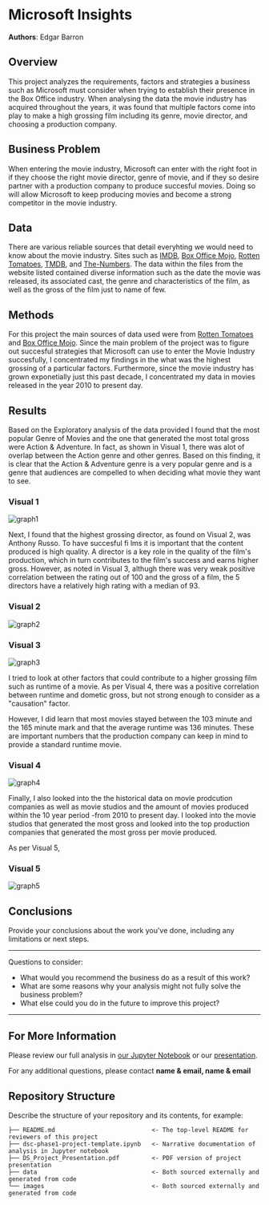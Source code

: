 # Microsoft Insights

**Authors**: Edgar Barron

## Overview

This project analyzes the requirements, factors and strategies a business such as Microsoft must consider when trying to establish their presence in the Box Office industry. When analysing the data the movie industry has acquired throughout the years, it was found that multiple factors come into play to make a high grossing film including its genre, movie director, and choosing a production company.

## Business Problem

When entering the movie industry, Microsoft can enter with the right foot in if they choose the right movie director, genre of movie, and if they so desire partner with a production company to produce succesful movies. Doing so will allow Microsoft to keep producing movies and become a strong competitor in the movie industry.

## Data

There are various reliable sources that detail everyhting we would need to know about the movie industry. Sites such as [IMDB](https://www.imdb.com/), [Box Office Mojo](https://www.boxofficemojo.com/), [Rotten Tomatoes](https://www.rottentomatoes.com/), [TMDB](https://www.themoviedb.org/), and [The-Numbers](https://www.the-numbers.com/). The data within the files from the website listed contained diverse information such as the date the movie was released, its associated cast, the genre and characteristics of the film, as well as the gross of the film just to name of few.


## Methods

For this project the main sources of data used were from [Rotten Tomatoes](./data/zippedData/rotten_tomatoes_movies.csv.gz) and [Box Office Mojo](./data/zippedData/bom.movie_gross.csv.gz). Since the main problem of the project was to figure out succesful strategies that Microsoft can use to enter the Movie Industry succesfully, I concentrated my findings in the what was the highest grossing of a particular factors. Furthermore, since the movie industry has grown exponetially just this past decade, I concentrated my data in movies released in the year 2010 to present day.


## Results

Based on the Exploratory analysis of the data provided I found that the most popular Genre of Movies and the one that generated the most total gross were Action & Adventure. In fact, as shown in Visual 1, there was alot of overlap between the Action genre and other genres. Based on this finding, it is clear that the Action & Adventure genre is a very popular genre and is a genre that audiences are compelled to when deciding what movie they want to see.

### Visual 1
![graph1](./project_images/total_gross_genre.png)

Next, I found that the highest grossing director, as found on Visual 2, was Anthony Russo. To have succesful fi
lms it is important that the content produced is high quality. A director is a key role in the quality of the film's production, which in turn contributes to the film's success and earns higher gross. However, as noted in Visual 3, althugh there was very weak positive correlation between the rating out of 100 and the gross of a film, the 5 directors have a relatively high rating with a median of 93. 

### Visual 2
![graph2](./project_images/average_gross_director.png)

### Visual 3
![graph3](./project_images/corr_rating_gross.png)

I tried to look at other factors that could contribute to a higher grossing film such as runtime of a movie. As per Visual 4, there was a positive correlation between runtime and dometic gross, but not strong enough to consider as a "causation" factor.

However, I did learn that most movies stayed between the 103 minute and the 165 minute mark and that the average runtime was 136 minutes. These are important numbers that the production company can keep in mind to provide a standard runtime movie.

### Visual 4
![graph4](./project_images/corr_rating_gross.png)

Finally, I also looked into the the historical data on movie prodcution companies as well as movie studios and the amount of movies produced within the 10 year period -from 2010 to present day. I looked into the movie studios that generated the most gross and looked into the top production companies that generated the most gross per movie produced.

As per Visual 5, 

### Visual 5
![graph5](./project_images/gross_movie_studios.png)
 

## Conclusions

Provide your conclusions about the work you've done, including any limitations or next steps.

***
Questions to consider:
* What would you recommend the business do as a result of this work?
* What are some reasons why your analysis might not fully solve the business problem?
* What else could you do in the future to improve this project?
***

## For More Information

Please review our full analysis in [our Jupyter Notebook](./dsc-phase1-project-template.ipynb) or our [presentation](./DS_Project_Presentation.pdf).

For any additional questions, please contact **name & email, name & email**

## Repository Structure

Describe the structure of your repository and its contents, for example:

```
├── README.md                           <- The top-level README for reviewers of this project
├── dsc-phase1-project-template.ipynb   <- Narrative documentation of analysis in Jupyter notebook
├── DS_Project_Presentation.pdf         <- PDF version of project presentation
├── data                                <- Both sourced externally and generated from code
└── images                              <- Both sourced externally and generated from code
```
